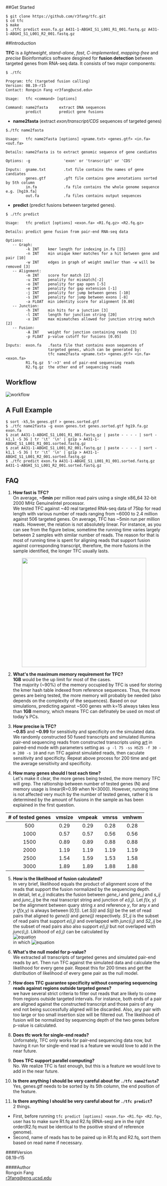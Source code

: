 ##Get Started     
```
$ git clone https://github.com/r3fang/tfc.git
$ cd tfc
$ make
$ ./tfc predict exon.fa.gz A431-1-ABGHI_S1_L001_R1_001.fastq.gz A431-1-ABGHI_S1_L001_R2_001.fastq.gz
```

##Introduction

**TFC** is a *lightweight*, *stand-alone*, *fast*, *C-implemented*, *mapping-free* and *precise* Bioinformatics software desgined for **fusion detection** between targeted genes from RNA-seq data. It consists of two major components:
 
```
$ ./tfc 

Program: tfc (targeted fusion calling)
Version: 08.19-r15
Contact: Rongxin Fang <r3fang@ucsd.edu>

Usage:   tfc <command> [options]

Command: name2fasta     extract DNA sequences
         predict        predict gene fusions
```

- **name2fasta** (extract *exon/transcript/CDS* sequences of targeted genes)
 
```
$./tfc name2fasta

Usage:   tfc name2fasta [options] <gname.txt> <genes.gtf> <in.fa> <out.fa> 

Details: name2fasta is to extract genomic sequence of gene candiates

Options: -g               'exon' or 'transcript' or 'CDS' 

Inputs:  gname.txt        .txt file contains the names of gene candiates
         genes.gtf        .gft file contains gene annotations sorted by 5th column
         in.fa            .fa file contains the whole genome sequence e.g. [hg19.fa]
         out.fa           .fa files contains output sequences
```

- **predict** (predict fusions between targeted genes).

```
$ ./tfc predict

Usage:   tfc predict [options] <exon.fa> <R1.fq.gz> <R2.fq.gz>

Details: predict gene fusion from pair-end RNA-seq data

Options:
   -- Graph:
         -k INT    kmer length for indexing in.fa [15]
         -n INT    min unique kmer matches for a hit between gene and pair [10]
         -w INT    edges in graph of weight smaller than -w will be removed [3]
   -- Alignment:
         -m INT    score for match [2]
         -u INT    penality for mismatch[-2]
         -o INT    penality for gap open [-5]
         -e INT    penality for gap extension [-1]
         -j INT    penality for jump between genes [-10]
         -s INT    penality for jump between exons [-8]
         -a FLOAT  min identity score for alignment [0.80]
   -- Junction:
         -h INT    min hits for a junction [3]
         -l INT    length for junction string [20]
         -x INT    max mismatches allowed for junction string match [2]
   -- Fusion:
         -A INT    weight for junction containing reads [3]
         -p FLOAT  p-value cutoff for fusions [0.05]

Inputs:  exon.fa   .fasta file that contains exon sequences of 
                   targeted genes, which can be generated by: 
                   tfc name2fasta <gname.txt> <genes.gtf> <in.fa> <exon.fa>  
         R1.fq.gz  5'->3' end of pair-end sequencing reads
         R2.fq.gz  the other end of sequencing reads
```
## Workflow

![workflow](https://github.com/r3fang/tfc/blob/master/img/workflow.jpg)

## A Full Example
```
$ sort -k5,5n genes.gtf > genes.sorted.gtf
$ ./tfc name2fasta -g exon genes.txt genes.sorted.gtf hg19.fa.gz exon.fa
$ zcat A431-1-ABGHI_S1_L001_R1_001.fastq.gz | paste - - - - | sort -k1,1 -S 3G | tr '\t' '\n' | gzip > A431-1-ABGHI_S1_L001_R1_001.sorted.fastq.gz
$ zcat A431-1-ABGHI_S1_L001_R2_001.fastq.gz | paste - - - - | sort -k1,1 -S 3G | tr '\t' '\n' | gzip > A431-1-ABGHI_S1_L001_R2_001.sorted.fastq.gz
$ ./tfc predict exon.fa A431-1-ABGHI_S1_L001_R1_001.sorted.fastq.gz A431-1-ABGHI_S1_L001_R2_001.sorted.fastq.gz
```
## FAQ

 1. **How fast is TFC?**     
 On average, **~5min** per million read pairs using a single x86_64 32-bit 2000 MHz GenuineIntel processor.   
 We tested TFC against ~40 real targeted RNA-seq data of 75bp for read length with various number of reads ranging from ~6000 to 2.4 million against 506 targeted genes. On average, TFC has ~5min run per million reads. However, the relation is not absolutely linear. For instance, as you can see from the figure below, sometime the running time varies largely between 2 samples with similar number of reads. The reason for that is most of running time is spent for aligning reads that support fusion against corresponding transcript, therefore, the more fusions in the sample identified, the longer TFC usually lasts. 
<p align="center">
  <img src="https://github.com/r3fang/tfc/blob/master/img/time_sample.jpg" width="400px" height="350px">
</p>
 
 2. **What's the maximum memory requirement for TFC?**   
 **1GB** would be the up limit for most of the cases.   
 The majority (~90%) of the memory occupied by TFC is used for storing the kmer hash table indexed from reference sequences. Thus, the more genes are being tested, the more memory will probably be needed (also depends on the complexity of the sequences). Based on our simulations, predicting against ~500 genes with k=15 always takes less than **1GB** memory, which means TFC can definately be used on most of today's PCs.

 3. **How precise is TFC?**  
 **~0.85** and **~0.99** for sensitivity and specificity on the simulated data.     
 We randomly constructed 50 fused transcripts and simulated illumina pair-end sequencing reads from constructed transcripts using [art](http://www.niehs.nih.gov/research/resources/software/biostatistics/art/) in paired-end mode with parameters setting as `-p -l 75 -ss HS25 -f 30 -m 200 -s 10` and run TFC against simulated reads, then caculate sensitivity and specificity. Repeat above process for 200 time and get the average sensitivity and specificity.

 4. **How many genes should I test each time?**  
 Let's make it clear, the more genes being tested, the more memory TFC will grep. The raltionship between number of tested genes (N) and memory usage is linear(R=0.99 when N<3000). However, running time is not affected very much by the number of tested genes, rather it is determined by the amount of fusions in the sample as has been explained in the first question. 

 | # of tested genes  | vmsize | vmpeak | vmrss | vmhwm |   
 |:------------------:|:-------------:|:-----:|:------:|:-------:|
 | 500  | 0.29	| 0.29	|0.28	| 0.28 |
 | 1000 | 0.57	| 0.57	|0.56	| 0.56 |
 | 1500 | 0.89	| 0.89	|0.88	| 0.88 |
 | 2000 | 1.19	| 1.19	|1.19	| 1.19 |
 | 2500 | 1.54	| 1.59	|1.53	| 1.58 |
 | 3000 | 1.89	| 1.89	|1.88	| 1.88 |
 
 5. **How is the likelihood of fusion calculated?**   
 In very brief, likelihood equals the product of alignment score of the reads that support the fusion normalized by the sequencing depth.   
 In detail, let *e_ij* indicates the fusion between *gene_i* and *gene_j* and *s_ij* and *junc_ij* be the real transcript string and junction of *e(i,j)*. Let *f(x, y)* be the alignment between quary string *x* and reference *y*, for any *x* and *y* (*f(x,y)* is always between [0,1]). Let *S(i)* and *S(j)* be the set of read pairs that aligned to *gene(i)* and *gene(j)* respectively. *S1_ij* is the subset of read pairs that support *e(i,j)* and overlapped with *junc(i,j)* and *S2_ij* be the subset of read pairs also also support *e(i,j)* but not overlaped with *junc(i,j)*. Liklihood of *e(i,j)* can be calculated by      
 ![equation](https://github.com/r3fang/tfc/blob/master/img/Tex2Img_1440266851.jpg)    
 in which ![equation](https://github.com/r3fang/tfc/blob/master/img/Tex2Img_1440196064.jpg)

 6. **What's the null model for p-value?**   
 We extracted all transcripts of targeted genes and simulated pair-end reads by art. Then run TFC against the simulated data and calculate the likelihood for every gene pair. Repeat this for 200 times and get the distribution of likelihood of every gene pair as the null model. 

 7. **How does TFC guarantee specificity without comparing sequencing reads against regions outside targeted genes?**   
 we have several strict criteria to filter out reads that are likely to come from regions outside targeted intervals. For instance, both ends of a pair are aligned against the constructed transcript and those pairs of any end not being successfully aligned will be discarded. Also, any pair with too large or too small insertion size will be filtered out. The likelihood of fusion will be normalized by sequencing depth of the two genes before p-value is calculated.

 8. **Does tfc work for single-end reads?**   
 Unfornately, TFC only works for pair-end sequencing data now, but having it run for single-end read is a feature we would love to add in the near future.

 9. **Does TFC support parallel computing?**    
 No. We realize TFC is fast enough, but this is a feature we would love to add in the near future.

 10.  **Is there anything I should be very careful about for `./tfc name2fasta`?**    
 Yes, genes.gtf needs to be sorted by its 5th column, the end position of the feature.

 11. **Is there anything I should be very careful about for `./tfc predict`?**  
 2 things.    

- First, before running `tfc predict [options] <exon.fa> <R1.fq> <R2.fq>`, user has to make sure R1.fq and R2.fq (RNA-seq) are in the right order(R2.fq must be identical to the psoitive strand of reference genome).         
- Second, name of reads has to be paired up in R1.fq and R2.fq, sort them based on read name if necessary.

####Version     
08.19-r15

####Author     
Rongxin Fang    
r3fang@eng.ucsd.edu
